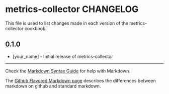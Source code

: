 metrics-collector CHANGELOG
===========================

This file is used to list changes made in each version of the metrics-collector cookbook.

0.1.0
-----
- [your_name] - Initial release of metrics-collector

- - -
Check the [Markdown Syntax Guide](http://daringfireball.net/projects/markdown/syntax) for help with Markdown.

The [Github Flavored Markdown page](http://github.github.com/github-flavored-markdown/) describes the differences between markdown on github and standard markdown.
